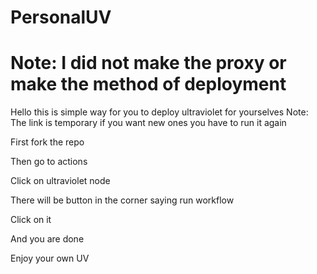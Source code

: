 # PersonalUV

# Note: I did not make the proxy or make the method of deployment

Hello this is simple way for you to deploy ultraviolet for yourselves
Note: The link is temporary if you want new ones you have to run it again

First fork the repo

Then go to actions 

Click on ultraviolet node 

There will be button in the corner saying run workflow

Click on it

And you are done 

Enjoy your own UV
